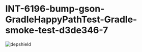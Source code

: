 # INT-6196-bump-gson-GradleHappyPathTest-Gradle-smoke-test-d3de346-7

![depshield](https://dev1.dev.depshield.sonatype.org/badges/depshield-testing/INT-6196-bump-gson-GradleHappyPathTest-Gradle-smoke-test-d3de346-7/depshield.svg)